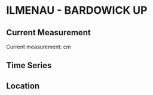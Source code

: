 # ILMENAU - BARDOWICK UP

## Current Measurement

Current measurement: <Value topic="rivers/pegel-online/ILMENAU/BARDOWICK_UP/measurementValue"/> cm

## Time Series

<TimeSeries topic="rivers/pegel-online/ILMENAU/BARDOWICK_UP/measurementValue" period="week" />

## Location

<WorldMap>
  <Marker lat="53.291656475658186" lon="10.401067204785235" labelTopic="rivers/pegel-online/ILMENAU/BARDOWICK_UP" />
</WorldMap>
